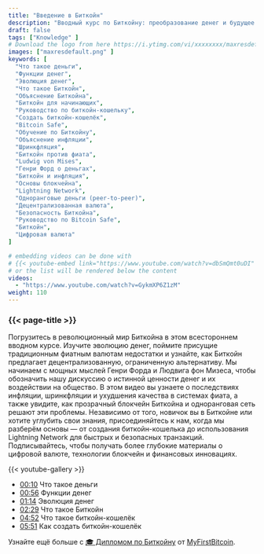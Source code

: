 ```yaml
---
title: "Введение в Биткойн"
description: "Вводный курс по Биткойну: преобразование денег и будущее валюты"
draft: false
tags: ["Knowledge" ]
# Download the logo from here https://i.ytimg.com/vi/xxxxxxxx/maxresdefault.jpg
images: ["maxresdefault.png" ]
keywords: [
  "Что такое деньги",
  "Функции денег",
  "Эволюция денег",
  "Что такое Биткойн",
  "Объяснение Биткойна",
  "Биткойн для начинающих",
  "Руководство по биткойн-кошельку",
  "Создать биткойн-кошелёк",
  "Bitcoin Safe",
  "Обучение по Биткойну",
  "Объяснение инфляции",
  "Шринкфляция",
  "Биткойн против фиата",
  "Ludwig von Mises",
  "Генри Форд о деньгах",
  "Биткойн и инфляция",
  "Основы блокчейна",
  "Lightning Network",
  "Одноранговые деньги (peer-to-peer)",
  "Децентрализованная валюта",
  "Безопасность Биткойна",
  "Руководство по Bitcoin Safe",
  "Биткойн",
  "Цифровая валюта"
]

# embedding videos can be done with 
# {{< youtube-embed link="https://www.youtube.com/watch?v=dbSmQmt0uDI" >}}
# or the list will be rendered below the content
videos:
  - "https://www.youtube.com/watch?v=GykmXP6Z1zM"
weight: 110
---
```


### {{< page-title >}}  

Погрузитесь в революционный мир Биткойна в этом всестороннем вводном курсе. Изучите эволюцию денег, поймите присущие традиционным фиатным валютам недостатки и узнайте, как Биткойн предлагает децентрализованную, ограниченную альтернативу. Мы начинаем с мощных мыслей Генри Форда и Людвига фон Мизеса, чтобы обозначить нашу дискуссию о истинной ценности денег и их воздействии на общество. В этом видео вы узнаете о последствиях инфляции, шринкфляции и ухудшения качества в системах фиата, а также увидите, как прозрачный блокчейн Биткойна и одноранговая сеть решают эти проблемы. Независимо от того, новичок вы в Биткойне или хотите углубить свои знания, присоединяйтесь к нам, когда мы разберём основы — от создания биткойн-кошелька до использования Lightning Network для быстрых и безопасных транзакций. Подписывайтесь, чтобы получать более глубокие материалы о цифровой валюте, технологии блокчейн и финансовых инновациях.


{{< youtube-gallery >}} 

 
- [00:10](https://www.youtube.com/watch?v=GykmXP6Z1zM&t=10s) Что такое деньги 
- [00:56](https://www.youtube.com/watch?v=GykmXP6Z1zM&t=56s) Функции денег 
- [01:14](https://www.youtube.com/watch?v=GykmXP6Z1zM&t=74s) Эволюция денег 
- [02:29](https://www.youtube.com/watch?v=GykmXP6Z1zM&t=149s) Что такое Биткойн 
- [04:52](https://www.youtube.com/watch?v=GykmXP6Z1zM&t=292s) Что такое биткойн-кошелёк 
- [05:51](https://www.youtube.com/watch?v=GykmXP6Z1zM&t=351s) Как создать биткойн-кошелёк



Узнайте ещё больше с [🎓 Дипломом по Биткойну](https://github.com/MyFirstBitcoin/Bitcoin-Diploma-2025/blob/main/Bitcoin%20Diploma%20-%202025%20-%20PDF.pdf) от  [MyFirstBitcoin](https://github.com/MyFirstBitcoin/).
